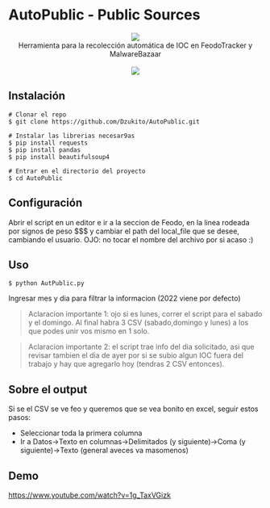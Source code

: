 # AutoPublic - Public Sources

<p align=center>

  <img src="https://i.postimg.cc/Fs9GfSsC/train-tracks-tracks.gif"/>

  <br>
  <span>Herramienta para la recolección automática de IOC en FeodoTracker y MalwareBazaar</span>
  <br>
  <br>
  <a target="_blank" href="https://www.python.org/downloads/" title="Python version"><img src="https://img.shields.io/badge/python-%3E=_2.7-green.svg"></a>
 </a>
</p>

  
## Instalación

```console
# Clonar el repo
$ git clone https://github.com/Dzukito/AutoPublic.git

# Instalar las librerias necesar9as
$ pip install requests
$ pip install pandas
$ pip install beautifulsoup4

# Entrar en el directorio del proyecto
$ cd AutoPublic

```
## Configuración

 Abrir el script en un editor e ir a la seccion de Feodo, en la linea rodeada por signos de peso $$$ y cambiar
   el path del local_file que se desee, cambiando el usuario. OJO: no tocar el nombre del archivo por si acaso :)

## Uso

```console
$ python AutPublic.py
```
Ingresar mes y dia para filtrar la informacion (2022 viene por defecto)
	
> Aclaracion importante 1: ojo si es lunes, correr el script para el sabado y el domingo. Al final habra 3 CSV (sabado,domingo y lunes) a los que podes unir vos mismo en 1 solo.
	
> Aclaracion importante 2: el script trae info del dia solicitado, asi que revisar tambien el dia de ayer por si se subio algun IOC fuera del trabajo y hay que agregarlo hoy (tendras 2 CSV entonces).

## Sobre el output

Si se el CSV se ve feo y queremos que se vea bonito en excel, seguir estos pasos:
	
  * Seleccionar toda la primera columna
* Ir a Datos->Texto en columnas->Delimitados (y siguiente)->Coma (y siguiente)->Texto (general aveces va masomenos)

## Demo
https://www.youtube.com/watch?v=1g_TaxVGizk
